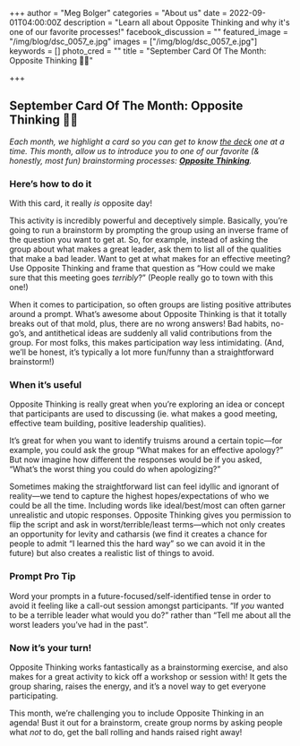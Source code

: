 +++
author = "Meg Bolger"
categories = "About us"
date = 2022-09-01T04:00:00Z
description = "Learn all about Opposite Thinking and why it's one of our favorite processes!"
facebook_discussion = ""
featured_image = "/img/blog/dsc_0057_e.jpg"
images = ["/img/blog/dsc_0057_e.jpg"]
keywords = []
photo_cred = ""
title = "September Card Of The Month: Opposite Thinking 🔁🤔"

+++
## September Card Of The Month: Opposite Thinking 🔁🤔

_Each month, we highlight a card so you can get to know_ [_the deck_](http://shop.facilitator.cards) _one at a time. This month, allow us to introduce you to one of our favorite (& honestly, most fun) brainstorming processes:_ [**_Opposite Thinking_**](https://www.facilitator.cards/cards/opposite-thinking/)_._

### Here’s how to do it

With this card, it really _is_ opposite day!

This activity is incredibly powerful and deceptively simple. Basically, you’re going to run a brainstorm by prompting the group using an inverse frame of the question you want to get at. So, for example, instead of asking the group about what makes a great leader, ask them to list all of the qualities that make a bad leader. Want to get at what makes for an effective meeting? Use Opposite Thinking and frame that question as “How could we make sure that this meeting goes _terribly_?” (People really go to town with this one!)

When it comes to participation, so often groups are listing positive attributes around a prompt. What’s awesome about Opposite Thinking is that it totally breaks out of that mold, plus, there are no wrong answers! Bad habits, no-go’s, and antithetical ideas are suddenly all valid contributions from the group. For most folks, this makes participation way less intimidating. (And, we’ll be honest, it’s typically a lot more fun/funny than a straightforward brainstorm!)

### When it’s useful

Opposite Thinking is really great when you’re exploring an idea or concept that participants are used to discussing (ie. what makes a good meeting, effective team building, positive leadership qualities).

It’s great for when you want to identify truisms around a certain topic—for example, you could ask the group “What makes for an effective apology?” But now imagine how different the responses would be if you asked, “What’s the worst thing you could do when apologizing?”

Sometimes making the straightforward list can feel idyllic and ignorant of reality—we tend to capture the highest hopes/expectations of who we could be all the time. Including words like ideal/best/most can often garner unrealistic and utopic responses. Opposite Thinking gives you permission to flip the script and ask in worst/terrible/least terms—which not only creates an opportunity for levity and catharsis (we find it creates a chance for people to admit “I learned this the hard way” so we can avoid it in the future) but also creates a realistic list of things to avoid.

### Prompt Pro Tip

Word your prompts in a future-focused/self-identified tense in order to avoid it feeling like a call-out session amongst participants. “If _you_ wanted to be a terrible leader what would you do?” rather than “Tell me about all the worst leaders you’ve had in the past”.

### Now it’s your turn!

Opposite Thinking works fantastically as a brainstorming exercise, and also makes for a great activity to kick off a workshop or session with! It gets the group sharing, raises the energy, and it’s a novel way to get everyone participating.

This month, we’re challenging you to include Opposite Thinking in an agenda! Bust it out for a brainstorm, create group norms by asking people what _not_ to do, get the ball rolling and hands raised right away!